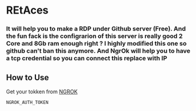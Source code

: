# REtAces
### It will help you to make a RDP under Github server (Free). And the fun fack is the configrarion of this server is really good 2 Core and 8Gb ram enough right ? I highly modified this one so github can't ban this anymore. And NgrOk will help you to have a tcp credential so you can connect this replace with IP

## How to Use 

Get your tokken from [NGROK](https://dashboard.ngrok.com/get-started/your-authtoken)

```
NGROK_AUTH_TOKEN
```
